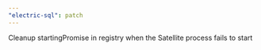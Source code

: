 ```yaml
---
"electric-sql": patch
---
```


Cleanup startingPromise in registry when the Satellite process fails to start
